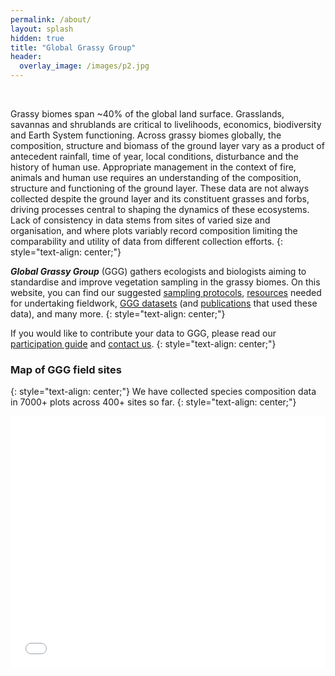 ```yaml
---
permalink: /about/
layout: splash
hidden: true
title: "Global Grassy Group"
header:
  overlay_image: /images/p2.jpg
---
```

<br>

Grassy biomes span ~40% of the global land surface. Grasslands, savannas and shrublands are critical to livelihoods, economics, biodiversity and Earth System functioning. Across grassy biomes globally, the composition, structure and biomass of the ground layer vary as a product of antecedent rainfall, time of year, local conditions, disturbance and the history of human use. Appropriate management in the context of fire, animals and human use requires an understanding of the composition, structure and functioning of the ground layer.  These data are not always collected despite the ground layer and its constituent grasses and forbs, driving processes central to shaping the dynamics of these ecosystems. Lack of consistency in data stems from sites of varied size and organisation, and where plots variably record composition limiting the comparability and utility of data from different collection efforts.
{: style="text-align: center;"}

***Global Grassy Group*** (GGG) gathers ecologists and biologists aiming to standardise and improve vegetation sampling in the grassy biomes. On this website, you can find our suggested [sampling protocols](/protocol/), [resources](/resources/) needed for undertaking fieldwork, [GGG datasets](/datasets/) (and [publications](/publications/) that used these data), and many more. 
{: style="text-align: center;"}

If you would like to contribute your data to GGG, please read our [participation guide]() and [contact us](/contact/).
{: style="text-align: center;"}

### Map of GGG field sites
{: style="text-align: center;"}
We have collected species composition data in 7000+ plots across 400+ sites so far.
{: style="text-align: center;"}

<style>.embed-container {position: relative; padding-bottom: 80%; height: 0; max-width: 100%;} .embed-container iframe, .embed-container object, .embed-container iframe{position: absolute; top: 0; left: 0; width: 100%; height: 100%;} small{position: absolute; z-index: 40; bottom: 0; margin-bottom: -15px;}</style><div class="embed-container"><iframe width="500" height="400" frameborder="0" scrolling="no" marginheight="0" marginwidth="0" title="GGG-field-sites-update" src="//edgeosci.maps.arcgis.com/apps/Embed/index.html?webmap=654e0c66019948479ccc273798f707eb&extent=-148.4601,-45.9822,180,77.4181&home=true&zoom=true&previewImage=false&scale=true&search=true&searchextent=true&legend=true&disable_scroll=true&theme=light"></iframe></div>
